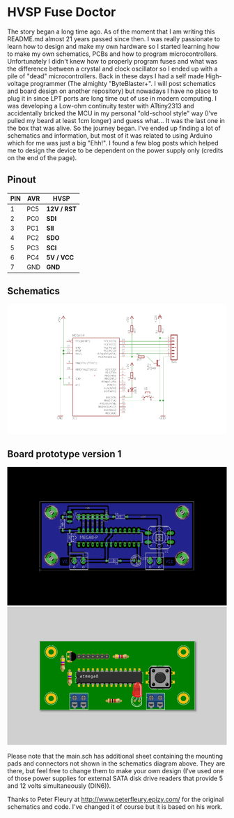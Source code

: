 
# HVSP Fuse Doctor

The story began a long time ago. As of the moment that I am writing this README.md almost 21 years passed since then. 
I was really passionate to learn how to design and make my own hardware so I started learning how to make my own schematics, PCBs and how to program microcontrollers. 
Unfortunately I didn't knew how to properly program fuses and what was the difference between a crystal and clock oscillator so I ended up with a pile of "dead" microcontrollers. 
Back in these days I had a self made High-voltage programmer (The almighty "ByteBlaster+". I will post schematics and board design on another repository) but nowadays I have no place to plug it in since LPT ports are long time out of use in modern computing. 
I was developing a Low-ohm continuity tester with ATtiny2313 and accidentally bricked the MCU in my personal "old-school style" way (I've pulled my beard at least 1cm longer) and guess what... 
It was the last one in the box that was alive. So the journey began. 
I've ended up finding a lot of schematics and information, but most of it was related to using Arduino which for me was just a big "Ehh!". 
I found a few blog posts which helped me to design the device to be dependent on the power supply only (credits on the end of the page).

## Pinout

| PIN  | AVR | HVSP |
| ------------- | ------------- | ------------- |
| 1 | PC5 | **12V / RST** |
| 2 | PC0 | **SDI** |
| 3 | PC1 | **SII** |
| 4 | PC2 | **SDO** |
| 5 | PC3 | **SCI** |
| 6 | PC4 | **5V / VCC** |
| 7 | GND | **GND** |

## Schematics
![Schematic](https://raw.githubusercontent.com/imiroslavov/HVSP-Fuse-Doctor/refs/heads/main/assets/schematic.png "Schematic")

## Board prototype version 1
![PCB](https://raw.githubusercontent.com/imiroslavov/HVSP-Fuse-Doctor/refs/heads/main/assets/v1/board.png "PCB")
![Fritzing](https://raw.githubusercontent.com/imiroslavov/HVSP-Fuse-Doctor/refs/heads/main/assets/v1/fritzing_board.png "Fritzing")

Please note that the main.sch has additional sheet containing the mounting pads and connectors not shown in the schematics diagram above. They are there, but feel free to change them to make your own design (I've used one of those power supplies for external SATA disk drive readers that provide 5 and 12 volts simultaneously (DIN6)). 

Thanks to Peter Fleury at http://www.peterfleury.epizy.com/ for the original schematics and code. I've changed it of course but it is based on his work.
